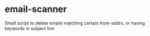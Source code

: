 # email-scanner
Small script to delete emails matching certain from-addrs, or having keywords in subject line
